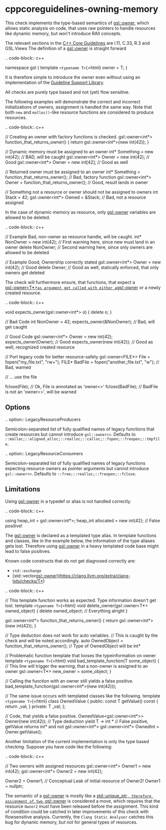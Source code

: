 cppcoreguidelines-owning-memory
===============================

This check implements the type-based semantics of [gsl::owner](https://clang.llvm.org/extra/clang-tidy/checks/T*),
which allows static analysis on code, that uses raw pointers to handle
resources like dynamic memory, but won't introduce RAII concepts.

The relevant sections in the
[C++ Core Guidelines](https://github.com/isocpp/CppCoreGuidelines/blob/master/CppCoreGuidelines.md)
are I.11, C.33, R.3 and GSL.Views The definition of a [gsl::owner](https://clang.llvm.org/extra/clang-tidy/checks/T*)
is straight forward

.. code-block:: c++

namespace gsl { template `<typename T>`{=html} owner = T; }

It is therefore simple to introduce the owner even without using an
implementation of the
[Guideline Support Library](https://github.com/isocpp/CppCoreGuidelines/blob/master/CppCoreGuidelines.md#gsl-guideline-support-library).

All checks are purely type based and not (yet) flow sensitive.

The following examples will demonstrate the correct and incorrect
initializations of owners, assignment is handled the same way. Note that
both `new` and `malloc()`-like resource functions are considered to
produce resources.

.. code-block:: c++

// Creating an owner with factory functions is checked.
gsl::owner\<int*\> function\_that\_returns\_owner() { return
gsl::owner\<int*\>(new int(42)); }

// Dynamic memory must be assigned to an owner int\* Something = new
int(42); // BAD, will be caught gsl::owner\<int*\> Owner = new int(42);
// Good gsl::owner\<int*\> Owner = new int\[42\]; // Good as well

// Returned owner must be assigned to an owner int\* Something =
function\_that\_returns\_owner(); // Bad, factory function
gsl::owner\<int\*\> Owner = function\_that\_returns\_owner(); // Good,
result lands in owner

// Something not a resource or owner should not be assigned to owners
int Stack = 42; gsl::owner\<int\*\> Owned = &Stack; // Bad, not a
resource assigned

In the case of dynamic memory as resource, only [gsl::owner](https://clang.llvm.org/extra/clang-tidy/checks/T*)
variables are allowed to be deleted.

.. code-block:: c++

// Example Bad, non-owner as resource handle, will be caught. int\*
NonOwner = new int(42); // First warning here, since new must land in an
owner delete NonOwner; // Second warning here, since only owners are
allowed to be deleted

// Example Good, Ownership correctly stated gsl::owner\<int\*\> Owner =
new int(42); // Good delete Owner; // Good as well, statically enforced,
that only owners get deleted

The check will furthermore ensure, that functions, that expect a
[gsl::owner<T*>` as argument get called with either a `gsl::owner](https://clang.llvm.org/extra/clang-tidy/checks/T*)
or a newly created resource.

.. code-block:: c++

void expects\_owner(gsl::owner\<int\*\> o) { delete o; }

// Bad Code int NonOwner = 42; expects\_owner(&NonOwner); // Bad, will
get caught

// Good Code gsl::owner\<int\*\> Owner = new int(42);
expects\_owner(Owner); // Good expects\_owner(new int(42)); // Good as
well, recognized created resource

// Port legacy code for better resource-safety gsl::owner\<FILE*\> File
= fopen("my\_file.txt", "rw+"); FILE* BadFile =
fopen("another\_file.txt", "w"); // Bad, warned

// ... use the file

fclose(File); // Ok, File is annotated as 'owner\<\>' fclose(BadFile);
// BadFile is not an 'owner\<\>', will be warned

Options
-------

.. option:: LegacyResourceProducers

Semicolon-separated list of fully qualified names of legacy functions
that create resources but cannot introduce `gsl::owner<>`. Defaults to
`::malloc;::aligned_alloc;::realloc;::calloc;::fopen;::freopen;::tmpfile`.

.. option:: LegacyResourceConsumers

Semicolon-separated list of fully qualified names of legacy functions
expecting resource owners as pointer arguments but cannot introduce
`gsl::owner<>`. Defaults to `::free;::realloc;::freopen;::fclose`.

Limitations
-----------

Using [gsl::owner](https://clang.llvm.org/extra/clang-tidy/checks/T*) in a typedef or alias is not handled correctly.

.. code-block:: c++

using heap\_int = gsl::owner\<int\*\>; heap\_int allocated = new
int(42); // False positive!

The [gsl::owner](https://clang.llvm.org/extra/clang-tidy/checks/T*) is declared as a templated type alias. In template
functions and classes, like in the example below, the information of the
type aliases gets lost. Therefore using [gsl::owner](https://clang.llvm.org/extra/clang-tidy/checks/T*) in a heavy
templated code base might lead to false positives.

Known code constructs that do not get diagnosed correctly are:

-   `std::exchange`
-   [std::vector<gsl::owner](https://clang.llvm.org/extra/clang-tidy/checks/T*>)

.. code-block:: c++

// This template function works as expected. Type information doesn't
get lost. template `<typename T>`{=html} void
delete\_owner(gsl::owner\<T\*\> owned\_object) { delete owned\_object;
// Everything alright }

gsl::owner\<int*\> function\_that\_returns\_owner() { return
gsl::owner\<int*\>(new int(42)); }

// Type deduction does not work for auto variables. // This is caught by
the check and will be noted accordingly. auto OwnedObject =
function\_that\_returns\_owner(); // Type of OwnedObject will be int\*

// Problematic function template that looses the typeinformation on
owner template `<typename T>`{=html} void bad\_template\_function(T
some\_object) { // This line will trigger the warning, that a non-owner
is assigned to an owner gsl::owner\<T\*\> new\_owner = some\_object; }

// Calling the function with an owner still yields a false positive.
bad\_template\_function(gsl::owner\<int\*\>(new int(42)));

// The same issue occurs with templated classes like the following.
template `<typename T>`{=html} class OwnedValue { public: const T
getValue() const { return \_val; } private: T \_val; };

// Code, that yields a false positive. OwnedValue\<gsl::owner\<int*\>\>
Owner(new int(42)); // Type deduction yield T -\> int * // False
positive, getValue returns int\* and not gsl::owner\<int*\>
gsl::owner\<int*\> OwnedInt = Owner.getValue();

Another limitation of the current implementation is only the type based
checking. Suppose you have code like the following:

.. code-block:: c++

// Two owners with assigned resources gsl::owner\<int*\> Owner1 = new
int(42); gsl::owner\<int*\> Owner2 = new int(42);

Owner2 = Owner1; // Conceptual Leak of initial resource of Owner2!
Owner1 = nullptr;

The semantic of a [gsl::owner](https://clang.llvm.org/extra/clang-tidy/checks/T*) is mostly like a
[std::unique_ptr<T>`, therefore assignment of two `gsl::owner](https://clang.llvm.org/extra/clang-tidy/checks/T*) is
considered a move, which requires that the resource `Owner2` must have
been released before the assignment. This kind of condition could be
catched in later improvements of this check with flowsensitive analysis.
Currently, the `Clang Static Analyzer` catches this bug for dynamic
memory, but not for general types of resources.
